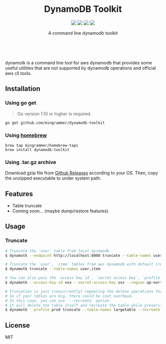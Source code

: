 <br><br>

<h1 align="center">DynamoDB Toolkit</h1>

<p align="center">
  <a href="/LICENSE"><img src="https://img.shields.io/badge/license-MIT-blue.svg"/></a>
  <a href="https://godoc.org/github.com/mingrammer/dynamodb-toolkit"><img src="https://godoc.org/github.com/mingrammer/dynamodb-toolkit?status.svg"/></a>
  <a href="https://goreportcard.com/report/github.com/mingrammer/dynamodb-toolkit"><img src="https://goreportcard.com/badge/github.com/mingrammer/dynamodb-toolkit"/></a>
  <a href="https://travis-ci.org/mingrammer/dynamodb-toolkit"><img src="https://travis-ci.org/mingrammer/dynamodb-toolkit.svg?branch=master"/></a>
</p>


<p align="center">
A command line dynamodb toolkit
</p>

<br><br><br>

dynamotk is a command line tool for aws dynamodb that provides some useful utilities that are not supported by dynamodb operations and official aws cli tools. 

## Installation

### Using go get

> Go version 1.10 or higher is required.

```
go get github.com/mingrammer/dynamodb-toolkit
```

### Using [homebrew](https://brew.sh)

```
brew tap mingrammer/homebrew-taps
brew install dynamodb-toolkit
```

### Using .tar.gz archive

Download gzip file from [Github Releases](https://github.com/mingrammer/dynamodb-toolkit/releases/latest) according to your OS. Then, copy the unzipped executable to under system path.

## Features

- Table truncate
- Coming soon... (maybe dump/restore features)

## Usage

### Truncate

```bash
# Truncate the `user` table from local dynamodb.
$ dynamotk --endpoint http://localhost:8000 truncate --table-names user

# Truncate the `user`, `item` tables from aws dynamodb with default credentials.
$ dynamotk truncate --table-names user,item

# You can also pass the `access key id`, `secret access key`, `profile` and `region` optionally. (see `dynamotk -h`)
$ dynamotk --access-key-id xxx --secret-access-key xxx --region ap-northeast-2 truncate --table-names user,item

# Truncation is just (concurrently) repeating the delete operations for all keys.
# So if your tables are big, there could be cost overhead.
# In this case, you can use `--recreate` option.
# It will delete the table itself and recreate the table while preserving the description.
$ dynamotk --profile prod truncate --table-names largetable --recreate
```

## License

MIT